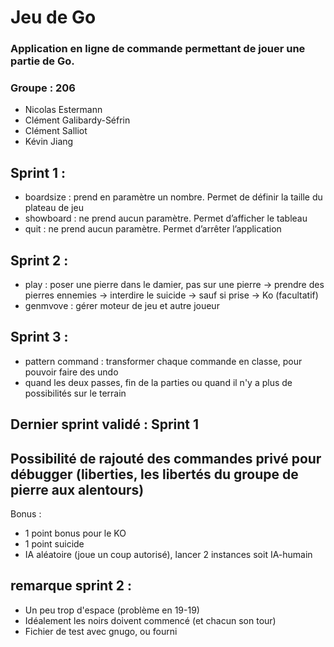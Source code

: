# Jeu de Go

### Application en ligne de commande permettant de jouer une partie de Go.

### Groupe : 206
- Nicolas Estermann
- Clément Galibardy-Séfrin
- Clément Salliot
- Kévin Jiang

## Sprint 1 :

- boardsize : prend en paramètre un nombre. Permet de définir la taille du plateau de jeu
- showboard : ne prend aucun paramètre. Permet d’afficher le tableau
- quit : ne prend aucun paramètre. Permet d’arrêter l’application

## Sprint 2 :

- play : poser une pierre dans le damier, pas sur une pierre -> prendre des pierres ennemies -> interdire le suicide -> sauf si prise -> Ko (facultatif)
- genmvove : gérer moteur de jeu et autre joueur

## Sprint 3 :
- pattern command : transformer chaque commande en classe, pour pouvoir faire des undo
- quand les deux passes, fin de la parties ou quand il n'y a plus de possibilités sur le terrain
  
## Dernier sprint validé : Sprint 1

## Possibilité de rajouté des commandes privé pour débugger (liberties, les libertés du groupe de pierre aux alentours) 
Bonus : 
- 1 point bonus pour le KO 
- 1 point suicide 
- IA aléatoire (joue un coup autorisé), lancer 2 instances soit IA-humain

## remarque sprint 2 :
- Un peu trop d'espace (problème en 19-19)
- Idéalement les noirs doivent commencé (et chacun son tour)
- Fichier de test avec gnugo, ou fourni 
  

